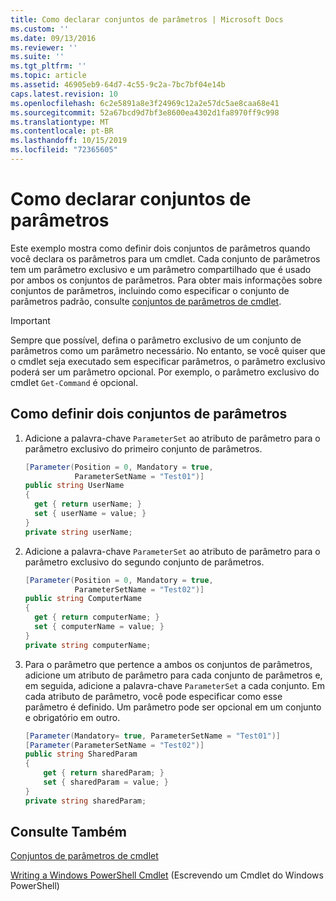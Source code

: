 ```yaml
---
title: Como declarar conjuntos de parâmetros | Microsoft Docs
ms.custom: ''
ms.date: 09/13/2016
ms.reviewer: ''
ms.suite: ''
ms.tgt_pltfrm: ''
ms.topic: article
ms.assetid: 46905eb9-64d7-4c55-9c2a-7bc7bf04e14b
caps.latest.revision: 10
ms.openlocfilehash: 6c2e5891a8e3f24969c12a2e57dc5ae8caa68e41
ms.sourcegitcommit: 52a67bcd9d7bf3e8600ea4302d1fa8970ff9c998
ms.translationtype: MT
ms.contentlocale: pt-BR
ms.lasthandoff: 10/15/2019
ms.locfileid: "72365605"
---
```

# <a name="how-to-declare-parameter-sets"></a>Como declarar conjuntos de parâmetros

Este exemplo mostra como definir dois conjuntos de parâmetros quando você declara os parâmetros para um cmdlet. Cada conjunto de parâmetros tem um parâmetro exclusivo e um parâmetro compartilhado que é usado por ambos os conjuntos de parâmetros. Para obter mais informações sobre conjuntos de parâmetros, incluindo como especificar o conjunto de parâmetros padrão, consulte [conjuntos de parâmetros de cmdlet](./cmdlet-parameter-sets.md).

> [!IMPORTANT]
> Sempre que possível, defina o parâmetro exclusivo de um conjunto de parâmetros como um parâmetro necessário. No entanto, se você quiser que o cmdlet seja executado sem especificar parâmetros, o parâmetro exclusivo poderá ser um parâmetro opcional. Por exemplo, o parâmetro exclusivo do cmdlet `Get-Command` é opcional.

## <a name="how-to-define-two-parameter-sets"></a>Como definir dois conjuntos de parâmetros

1. Adicione a palavra-chave `ParameterSet` ao atributo de parâmetro para o parâmetro exclusivo do primeiro conjunto de parâmetros.

   ```csharp
   [Parameter(Position = 0, Mandatory = true,
              ParameterSetName = "Test01")]
   public string UserName
   {
     get { return userName; }
     set { userName = value; }
   }
   private string userName;
   ```

2. Adicione a palavra-chave `ParameterSet` ao atributo de parâmetro para o parâmetro exclusivo do segundo conjunto de parâmetros.

   ```csharp
   [Parameter(Position = 0, Mandatory = true,
              ParameterSetName = "Test02")]
   public string ComputerName
   {
     get { return computerName; }
     set { computerName = value; }
   }
   private string computerName;
   ```

3. Para o parâmetro que pertence a ambos os conjuntos de parâmetros, adicione um atributo de parâmetro para cada conjunto de parâmetros e, em seguida, adicione a palavra-chave `ParameterSet` a cada conjunto. Em cada atributo de parâmetro, você pode especificar como esse parâmetro é definido. Um parâmetro pode ser opcional em um conjunto e obrigatório em outro.

   ```csharp
   [Parameter(Mandatory= true, ParameterSetName = "Test01")]
   [Parameter(ParameterSetName = "Test02")]
   public string SharedParam
   {
       get { return sharedParam; }
       set { sharedParam = value; }
   }
   private string sharedParam;
   ```

## <a name="see-also"></a>Consulte Também

[Conjuntos de parâmetros de cmdlet](./cmdlet-parameter-sets.md)

[Writing a Windows PowerShell Cmdlet](./writing-a-windows-powershell-cmdlet.md) (Escrevendo um Cmdlet do Windows PowerShell)
